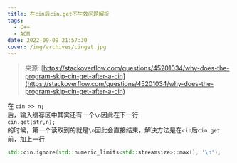 ```yaml
---
title: 在cin后cin.get不生效问题解析
tags:
  - C++
  - ACM
date: 2022-09-09 21:57:30
cover: /img/archives/cinget.jpg
---
```

> 来源: [https://stackoverflow.com/questions/45201034/why-does-the-program-skip-cin-get-after-a-cin](https://stackoverflow.com/questions/45201034/why-does-the-program-skip-cin-get-after-a-cin)

在
`cin >> n;`  
后，输入缓存区中其实还有一个`\n`因此在下一行  
`cin.get(str,n);`  
的时候，第一个读取到的就是`\n`因此会直接结束，解决方法是在`cin`后`cin.get`前，加上一行  
```C++
std::cin.ignore(std::numeric_limits<std::streamsize>::max(), '\n');
```